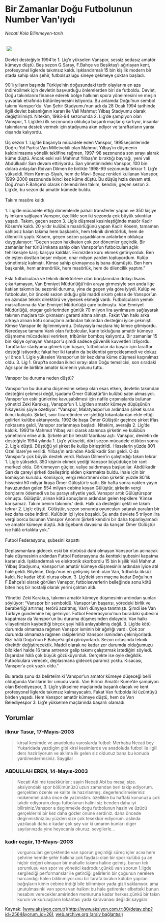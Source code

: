# Bir Zamanlar Doğu Futbolunun Number Van'ıydı

*Necati Kola Bilinmeyen-tarih*

<div>
 <font>
  <img border="0" height="1" src="/web/20031114120429im_/http://www.aksiyon.com.tr/images/blank.gif"/>
 </font>
 <font class="content">
  <p>
   <img border="0" hspace="5" src="http://web.archive.org/web/20031114120429im_/http://www.aksiyon.com.tr/resim/440/44.jpg" vspace="5"/>
  </p>
 </font>
 <font class="content">
  Devlet desteğiyle 1994’te 1. Lig’e yükselen Vanspor, sessiz sedasız amatör kümeye düştü. Beş sezon G.Saray, F.Bahçe ve Beşiktaş’ı ağırlayan kent, profesyonel liglerde takımsız kaldı. Işıklandırmalı 15 bin kişilik modern bir stada sahip olan şehir, futbolsuzluğu sineye çekmeye çoktan başladı.
 </font>
 <p>
  <font class="content">
   90’lı yılların başında Türkiye’nin doğusundaki terör olaylarını en aza indirebilmek için devletin başvurduğu önlemlerden biri de futboldu. Devlet, Doğu takımlarını finanse ederek bölge halkının spora yönelmesini ve meşin yuvarlak etrafında bütünleşmesini istiyordu. Bu anlamda Doğu’nun sembol takımı Vanspor’du. Van Şehir Stadyumu’nun adı da 28 Ocak 1994 tarihinde ilgili devlet bakanlığının kararı ile Vali Mahmut Yılbaş Stadyumu olarak değiştirilmişti. Nitekim, 1993-94 sezonunda 2. Lig’de şampiyon olan Vanspor, 1. Lig’deki ilk sezonunda oldukça başarılı maçlar çıkartıyor, insanlar takımlarına destek vermek için stadyuma akın ediyor ve taraftarların yarısı dışarıda kalıyordu.
   <br/>
   <br/>
   Üç sezon 1. Lig’de başarıyla mücadele eden Vanspor, 1995seçimlerinde Doğru Yol Partisi Van Milletvekili olan Mahmut Yılbaş’ın düşmenin kaldırılmasına yönelik teklifine rağmen, 1997-98 sezonunda son sırayı alarak küme düştü. Ancak eski vali Mahmut Yılbaş’ın bıraktığı bayrağı, yeni vali Abdülkadir Sarı devam ettiriyordu. Sarı yönetimindeki Vanspor, 100 bin dolara anlaşılan Rıdvan Dilmen ile birlikte 1998-99 sezonunda tekrar 1. Lig’e yükseldi. Hem Kırmızı-Siyah, hem de Mavi-Beyaz renkleri kullanan Vanspor, 1999-2000 sezonunda ikinci kez küme düştü. Bu düşüş hızla devam etti. Doğu’nun F.Bahçe’si olarak nitelendirilen takım, kendini, geçen sezon 3. Lig’de, bu sezon da amatör kümede buldu.
   <br/>
   <br/>
   Takım masöre kaldı
   <br/>
   <br/>
   1. Lig’de mücadele ettiği dönemlerde pahalı transferler yapan ve 350 kişiye iş imkanı sağlayan Vanspor, özellikle son iki sezonda çok büyük sıkıntılar yaşadı. Takım, geçen sezon 3. Lig’e düşmesi kesinleştiğinde masör Kadir Kösem’e kaldı. 20 yıldır kulübün masörlüğünü yapan Kadir Kösem, tamamen sahipsiz kalan takıma hem başkanlık, hem teknik direktörlük, hem de dilencilik yaptı. Kösem, geçen sezon yaşadıklarını anlatırken oldukça duygulanıyor: “Geçen sezon hakikaten çok zor dönemler geçirdik. Bir zamanlar her türlü imkana sahip olan Vanspor’un futbolcuları açlık tehlikesiyle karşı karşıya kaldılar. Evimizden kuru ekmek getiriyorduk. Ben de eşten dosttan beşer milyon, onar milyon yardım topluyordum. Kulüp yönetimsiz kalmıştı. Kimse sahip çıkmayınca iş bana düşmüştü. Ben hem başkanlık, hem antrenörlük, hem masörlük, hem de dilencilik yaptım.”
   <br/>
   <br/>
   Eski futbolculara ve teknik direktörlere olan borçlarından dolayı lisans çıkartamayan, Van Emniyet Müdürlüğü’nün araya girmesiyle son anda lige katılan takımın bu sezonki durumu, yine de geçen yıla göre iyiydi. Kulüp ve futbolcular, bir önceki sezon olduğu gibi maddi sıkıntı çekse de Vanspor’un en azından teknik direktörü ve yiyecek ekmeği vardı. Futbolcuların yemek masraflarına da Van Emniyet Müdürlüğü çare bulmuştu. Van Emniyet Müdürlüğü, otogar gelirlerinden günlük 70 milyon lira ayrılmasını sağlayarak takımın maçlara tok çıkmasını garanti altına almıştı. Fakat Van halkı arka arkaya alınan kötü sonuçların ardından takımdan desteğini iyice çekmişti. Kimse Vanspor ile ilgilenmiyordu. Dolayısıyla maçlara hiç kimse gitmiyordu. Neredeyse tamamı Vanlı olan futbolcular, karın tokluğuna amatör kümeye düşmeme mücadelesi verirken, tribünler bomboş kalıyordu. Bir zamanlar 15 bin kişiye oynayan Vanspor’u şimdi sadece güvenlik kuvvetleri izliyordu. Taraftarlar stadyuma gitmek için başarı, futbolcular da başarı için taraftar desteği istiyordu; fakat her iki tarafın da beklentisi gerçekleşmedi ve dokuz yıl önce 1. Lig’e yükselen Vanspor’un bir kez daha küme düşmesi kaçınılmaz oldu. 3. Lig 1. Grup’ta sondan ikinci sırayı alan Doğu temsilcisi, son sıradaki Ağrıspor ile birlikte amatör kümenin yolunu tuttu.
   <br/>
   <br/>
   Vanspor bu duruma neden düştü?
   <br/>
   <br/>
   Vanspor’un bu duruma düşmesine sebep olan esas etken, devletin takımdan desteğini çekmesi değil, işadamı Ömer Gülüştür’ün kulübü satın almasıydı. Vanspor’un eski günlerine kavuşabilmesi için nafile çırpınışlarda bulunan yönetici Zeki Karakuş, Vanspor’un 1. Lig’den amatör kümeye düşüşünün hikayesini şöyle özetliyor: “Vanspor, Malatyaspor’un ardından şirket kuran ikinci kulüptü. Şirket, sınır ticaretinden ve işlettiği lokantalardan elde ettiği gelirleri kulübe aktarıyordu. 1992’de başa Ömer Gülüştür geçince şirket iflas noktasına geldi, Vanspor zorlanmaya başladı. Nitekim, averajla 2. Lig’de kaldık. 1993’te Mahmut Yılbaş vali olarak atanınca şirketin ve kulübün yönetimini eline aldı. Şirkete ait bir tekstil fabrikası açtı. Vanspor, devletin de desteğiyle 1994 yılında 1. Lig’e yükseldi, dört sezon mücadele ettikten sonra 2. Lig’e düştü. Düştüğü yıl şirket ile kulüp birleştirildi. Hisselerin yüzde 80’i Özel İdare’ye verildi. Yılbaş’ın ardından Abdülkadir Sarı geldi. O da Vanspor’a çok büyük destek verdi. Rıdvan Dilmen’in çalıştırdığı takım tekrar 1. Lig’e yükseldi. 350 kişinin ekmek yediği Vanspor büyüdükçe bir rant merkezi oldu. Görünmeyen güçler, valiye saldırmaya başladılar. Abdülkadir Sarı da çareyi şirketi özelleştirip elden çıkarmakta buldu. İhale için bir komisyon kuruldu. Komisyon, vergi rekortmeni olan şirketin yüzde 80’lik hissesini 50 milyar liraya Ömer Gülüştür’e sattı. Bir hafta sonra naklen yayın havuzundan gelen 554 milyarı cebine koyan Gülüştür, şirketin vergi borçlarını ödemedi ve bu parayı afiyetle yedi. Vanspor artık Gülüştürspor olmuştu. Gülüştür, alınan kötü sonuçların ardından gelen tepkilere ‘Kimse karışamaz. Takım benim takımım.’ dedi. Halk da desteğini çekti ve takım tekrar 2. Lig’e düştü. Gülüştür, sezon sonunda oyuncuları satarak paraları bir kez daha cebe indirdi. Kulübün içi iyice boşaldı. Şu anda devlete 5 trilyon lira vergi borcu bulunan Vanspor Anonim Şirketi kendini bir daha toparlayamadı ve amatör kümeye düştü. Adı Egebank davasına da karışan Ömer Gülüştür ise hâlâ ortalıkta yok.”
   <br/>
   <br/>
   Futbol Federasyonu, şubesini kapattı
   <br/>
   <br/>
   Deplasmanlara gidecek eski bir otobüsü dahi olmayan Vanspor’un acınacak hale düşmesinin ardından Futbol Federasyonu da kentteki şubesini kapatma kararı aldı. Işıklandırmalı ve elektronik skorbordlu 15 bin kişilik Vali Mahmut Yılbaş Stadyumu, Vanspor’un amatör kümeye düşmesinin ardından iyice atıl hale geldi. Böylece, Doğu’nun en gelişmiş kenti olan Van, futbolda öksüz kaldı. Ne kadar kötü olursa olsun, 3. Lig’deki son maçına kadar Doğu’nun F.Bahçe’si olarak görülen Vanspor, futbolseverlerin belleğinde sonu kötü biten hoş bir nostalji olarak yerini çoktan aldı.
   <br/>
   <br/>
   Yönetici Zeki Karakuş, takımın amatör kümeye düşmesinin ardından şunları söylüyor: “Vanspor bir semboldü. Vanspor’un başarısı, yöredeki birlik ve beraberliği artırmış, terörü azaltmış, Van’ı dünyaya tanıtmıştı. Şimdi ise Van Türkiye gündemine hiç gelmiyor. Futbol Federasyonu’nun buradaki şubesini kapatması da Vanspor’un bu duruma düşmesinden dolayıdır. Van halkı vilayetimizin kaybettiği birçok şeyi hâlâ anlayabilmiş değil. 3. Lig’de kötü durumda olmamıza rağmen Vanspor isminin bir ağırlığı vardı. Çok zor durumda olmamıza rağmen rakiplerimiz Vanspor isminden çekiniyorlardı. Bizi hâlâ Doğu’nun F.Bahçe’si gibi görüyorlardı. Sezon ortasında teknik direktör değiştirecektik. Maddi olarak ne kadar zor durumda olduğumuzu bildikleri halde 16 tane antrenör gelip takımı çalıştırmak istediğini söyledi. Dışarıdan hâlâ çok büyük gözüküyorduk. Gerçekte ise öyle değildik. Futbolculara verecek, deplasmana gidecek paramız yoktu. Kısacası, Vanspor’a çok yazık oldu.”
   <br/>
   <br/>
   Bu arada şunu da belirtelim ki Vanspor’un amatör kümeye düşeceği belli olduğunda Vanlıların bir umudu vardı. Van Birinci Amatör Küme’de şampiyon olan Belediyespor, 3. Lig’e yükselme maçlarında başarılı olacak ve kent profesyonel liglerde takımsız kalmayacaktı. Fakat Van futbolda iki üzüntüyü birden yaşadı. Hem Vanspor amatör kümeye düştü, hem de Van Belediyespor 3. Lig’e yükselme maçlarında başarılı olamadı.
   <br/>
  </font>
 </p>
</div>


## Yorumlar

### ilknur Tasur, 17-Mayıs-2003
> kirsal kesimde ve anadoluda varoslarda futbol: 
> Merhaba Necati bey  Yukaridada yazdigim gibi kirsl kesimlerde ve anadoluda futbol ile ilgili ders hazirliyorum ve aklima ilk gelen siz oldunuz bana bu konuda yardimedermisiniz. Saygilar

### ABDULLAH EREN, 14-Mayıs-2003
> Necati Abi me tesekkürler.: 
> sayin Necati Abi bu mesaj size. aksiyondaki spor bölümünüzü uzun zamandan beri takip ediyorum. gerçekten özenle ve kalite ile hazırlanmış. degerlendirmeleriniz mükemmel.daha önce de yazmistim. özellikle bu haftaki konunuzu çok takdir ediyorum.dogu futbolunun halini siz benden daha iyi bilirsiniz.Vanspor a deginmekle dogu futbolunun hazin ve üzücü gerçeklerini bir kez daha gözler önüne serdiniz. daha öncede deginmistiniz.bu yüzden size çok tesekkür ediyorum. aslında yazılacak daha o kadar çok şey var ki umarım bunları diger sayılarınızda yine heyecanla okuruz. sevgilerle...

### kadir özgür, 13-Mayıs-2003
> vurguncular: 
> gerçektende van sporun geçirdiği süreç içler acısı hem şehrine hemde şehir halkına  çok faydası olan bir spor kulübü şu an hiçbir  değeri olmayan bir mahalle takımı haline gelmiş. bunun tek sorumlusu van spor ve yönetici kadrodur.çünkü van sporun 1.ligde sergilediği performanslar ile getirdiği gelirlerin bir çoğunun nerelere harcandığı halen biklinmiyor.onu bir tarafa bırakın külübe yapılan bağışların kimin cebine indiği bile bilinmiyor yada gizli saklanıyor. ama unutulmasınki van sporu van halkını bu hale getirenler elbetteki bunun hesabını verecekler.amirinden memuruna kadar herkes.çünkü bir takın kurum ve kuruluşların lokantası yada karavanası değildir.saygılar

Kaynak: [www.aksiyon.com.tr](http://www.aksiyon.com.tr:80/detay.php?id=2564&yorum_id=26), [web.archive.org (arşiv bağlantısı)](http://web.archive.org/web/20031114120429/http://www.aksiyon.com.tr:80/detay.php?id=2564&yorum_id=26)
